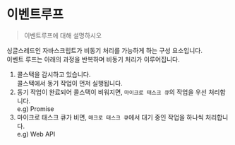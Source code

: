 # 이벤트루프

> 이벤트루프에 대해 설명하시오

싱글스레드인 자바스크립트가 비동기 처리를 가능하게 하는 구성 요소입니다.<br/>
이벤트 루프는 아래의 과정을 반복하며 비동기 처리가 이루어집니다.

1. 콜스택을 감시하고 있습니다.<br/>콜스택에서 동기 작업이 먼저 실행됩니다.
2. 동기 작업이 완료되어 콜스택이 비워지면, `마이크로 태스크 큐`의 작업을 우선 처리합니다.<br/> e.g) Promise
3. 마이크로 태스크 큐가 비면, `매크로 태스크 큐`에서 대기 중인 작업을 하나씩 처리합니다.<br/> e.g) Web API
